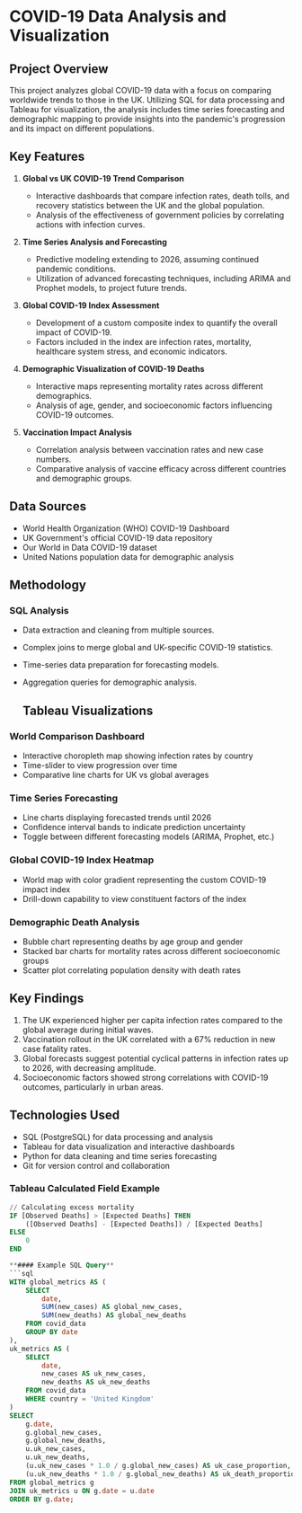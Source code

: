 # COVID-19 Data Analysis and Visualization

## Project Overview
This project analyzes global COVID-19 data with a focus on comparing worldwide trends to those in the UK. Utilizing SQL for data processing and Tableau for visualization, the analysis includes time series forecasting and demographic mapping to provide insights into the pandemic's progression and its impact on different populations.

## Key Features
1. **Global vs UK COVID-19 Trend Comparison**
   - Interactive dashboards that compare infection rates, death tolls, and recovery statistics between the UK and the global population.
   - Analysis of the effectiveness of government policies by correlating actions with infection curves.

2. **Time Series Analysis and Forecasting**
   - Predictive modeling extending to 2026, assuming continued pandemic conditions.
   - Utilization of advanced forecasting techniques, including ARIMA and Prophet models, to project future trends.

3. **Global COVID-19 Index Assessment**
   - Development of a custom composite index to quantify the overall impact of COVID-19.
   - Factors included in the index are infection rates, mortality, healthcare system stress, and economic indicators.

4. **Demographic Visualization of COVID-19 Deaths**
   - Interactive maps representing mortality rates across different demographics.
   - Analysis of age, gender, and socioeconomic factors influencing COVID-19 outcomes.

5. **Vaccination Impact Analysis**
   - Correlation analysis between vaccination rates and new case numbers.
   - Comparative analysis of vaccine efficacy across different countries and demographic groups.

## Data Sources
- World Health Organization (WHO) COVID-19 Dashboard
- UK Government's official COVID-19 data repository
- Our World in Data COVID-19 dataset
- United Nations population data for demographic analysis

## Methodology

### SQL Analysis
- Data extraction and cleaning from multiple sources.
- Complex joins to merge global and UK-specific COVID-19 statistics.
- Time-series data preparation for forecasting models.
- Aggregation queries for demographic analysis.

  ## Tableau Visualizations

### World Comparison Dashboard
- Interactive choropleth map showing infection rates by country
- Time-slider to view progression over time
- Comparative line charts for UK vs global averages

### Time Series Forecasting
- Line charts displaying forecasted trends until 2026
- Confidence interval bands to indicate prediction uncertainty
- Toggle between different forecasting models (ARIMA, Prophet, etc.)

### Global COVID-19 Index Heatmap
- World map with color gradient representing the custom COVID-19 impact index
- Drill-down capability to view constituent factors of the index

### Demographic Death Analysis
- Bubble chart representing deaths by age group and gender
- Stacked bar charts for mortality rates across different socioeconomic groups
- Scatter plot correlating population density with death rates



## Key Findings

1. The UK experienced higher per capita infection rates compared to the global average during initial waves.
2. Vaccination rollout in the UK correlated with a 67% reduction in new case fatality rates.
3. Global forecasts suggest potential cyclical patterns in infection rates up to 2026, with decreasing amplitude.
4. Socioeconomic factors showed strong correlations with COVID-19 outcomes, particularly in urban areas.

## Technologies Used

- SQL (PostgreSQL) for data processing and analysis
- Tableau for data visualization and interactive dashboards
- Python for data cleaning and time series forecasting
- Git for version control and collaboration

### Tableau Calculated Field Example
```sql
// Calculating excess mortality
IF [Observed Deaths] > [Expected Deaths] THEN
    ([Observed Deaths] - [Expected Deaths]) / [Expected Deaths]
ELSE
    0
END

**#### Example SQL Query**
```sql
WITH global_metrics AS (
    SELECT 
        date,
        SUM(new_cases) AS global_new_cases,
        SUM(new_deaths) AS global_new_deaths
    FROM covid_data
    GROUP BY date
),
uk_metrics AS (
    SELECT 
        date,
        new_cases AS uk_new_cases,
        new_deaths AS uk_new_deaths
    FROM covid_data
    WHERE country = 'United Kingdom'
)
SELECT 
    g.date,
    g.global_new_cases,
    g.global_new_deaths,
    u.uk_new_cases,
    u.uk_new_deaths,
    (u.uk_new_cases * 1.0 / g.global_new_cases) AS uk_case_proportion,
    (u.uk_new_deaths * 1.0 / g.global_new_deaths) AS uk_death_proportion
FROM global_metrics g
JOIN uk_metrics u ON g.date = u.date
ORDER BY g.date;


